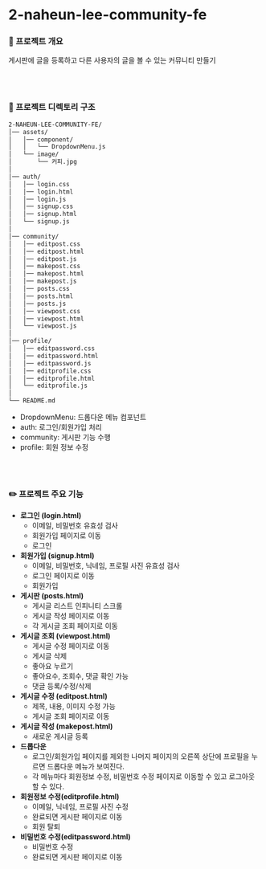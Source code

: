# 2-naheun-lee-community-fe
### 📌 프로젝트 개요


게시판에 글을 등록하고 다른 사용자의 글을 볼 수 있는 커뮤니티 만들기  

<br/> 
<br/> 

### 📁 프로젝트 디렉토리 구조


```html
2-NAHEUN-LEE-COMMUNITY-FE/
│── assets/
│   │── component/
│   │   └── DropdownMenu.js
│   └── image/
│       └── 커피.jpg
│
│── auth/
│   │── login.css
│   │── login.html
│   │── login.js
│   │── signup.css
│   │── signup.html
│   └── signup.js
│
│── community/
│   │── editpost.css
│   │── editpost.html
│   │── editpost.js
│   │── makepost.css
│   │── makepost.html
│   │── makepost.js
│   │── posts.css
│   │── posts.html
│   │── posts.js
│   │── viewpost.css
│   │── viewpost.html
│   └── viewpost.js
│
│── profile/  
│   │── editpassword.css
│   │── editpassword.html
│   │── editpassword.js
│   │── editprofile.css
│   │── editprofile.html
│   └── editprofile.js
│
└── README.md
```

- DropdownMenu: 드롭다운 메뉴 컴포넌트
- auth: 로그인/회원가입 처리
- community: 게시판 기능 수행
- profile: 회원 정보 수정  

<br/> 
<br/> 

### ✏️ 프로젝트 주요 기능


- **로그인 (login.html)**
    - 이메일, 비밀번호 유효성 검사
    - 회원가입 페이지로 이동
    - 로그인
- **회원가입 (signup.html)**
    - 이메일, 비밀번호, 닉네임, 프로필 사진 유효성 검사
    - 로그인 페이지로 이동
    - 회원가입
- **게시판 (posts.html)**
    - 게시글 리스트 인피니티 스크롤
    - 게시글 작성 페이지로 이동
    - 각 게시글 조회 페이지로 이동
- **게시글 조회 (viewpost.html)**
    - 게시글 수정 페이지로 이동
    - 게시글 삭제
    - 좋아요 누르기
    - 좋아요수, 조회수, 댓글 확인 가능
    - 댓글 등록/수정/삭제
- **게시글 수정 (editpost.html)**
    - 제목, 내용, 이미지 수정 가능
    - 게시글 조회 페이지로 이동
- **게시글 작성 (makepost.html)**
    - 새로운 게시글 등록
- **드롭다운**
    - 로그인/회원가입 페이지를 제외한 나머지 페이지의 오른쪽 상단에 프로필을 누르면 드롭다운 메뉴가 보여진다.
    - 각 메뉴마다 회원정보 수정, 비밀번호 수정 페이지로 이동할 수 있고 로그아웃 할 수 있다.
- **회원정보 수정(editprofile.html)**
    - 이메일, 닉네임, 프로필 사진 수정
    - 완료되면 게시판 페이지로 이동
    - 회원 탈퇴
- **비밀번호 수정(editpassword.html)**
    - 비밀번호 수정
    - 완료되면 게시판 페이지로 이동